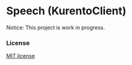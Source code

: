 # Speech (KurentoClient)
Notice: This project is work in progress.

### License
[MIT license](./../LICENSE)
